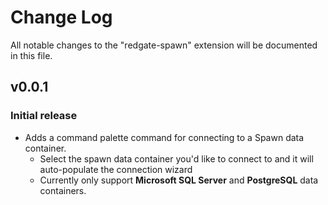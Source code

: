 # Change Log
All notable changes to the "redgate-spawn" extension will be documented in this file.

## v0.0.1

### Initial release

- Adds a command palette command for connecting to a Spawn data container.
    - Select the spawn data container you'd like to connect to and it will auto-populate the connection wizard
    - Currently only support **Microsoft SQL Server** and **PostgreSQL** data containers.